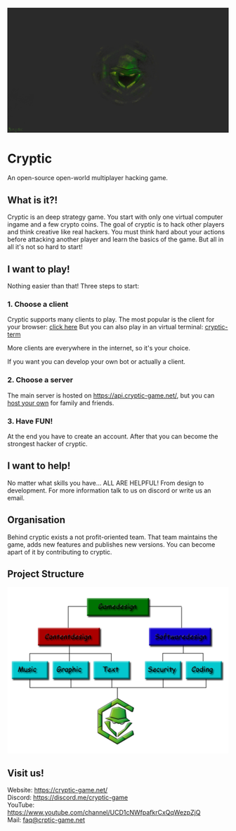 ![cryptic](https://raw.githubusercontent.com/cryptic-game/graphics/master/wallpaper/cry_crack.png)

# Cryptic

An open-source open-world multiplayer hacking game.

## What is it?!

Cryptic is an deep strategy game.
You start with only one virtual computer ingame and a few crypto coins.
The goal of cryptic is to hack other players and think creative like real hackers.
You must think hard about your actions before attacking another player and learn the basics of the game.
But all in all it's not so hard to start!

## I want to play!

Nothing easier than that! Three steps to start:
### 1. Choose a client

Cryptic supports many clients to play.
The most popular is the client for your browser: [click here](https://play.cryptic-game.net/)
But you can also play in an virtual terminal: [cryptic-term](https://github.com/cryptic-game/cryptic-term)

More clients are everywhere in the internet, so it's your choice.

If you want you can develop your own bot or actually a client.

### 2. Choose a server

The main server is hosted on https://api.cryptic-game.net/, but you can [host your own](https://github.com/cryptic-game/server) for family and friends.

### 3. Have FUN!

At the end you have to create an account. After that you can become the strongest hacker of cryptic.

## I want to help!

No matter what skills you have... ALL ARE HELPFUL!
From design to development. For more information talk to us on discord or write us an email.

## Organisation

Behind cryptic exists a not profit-oriented team.
That team maintains the game, adds new features and publishes new versions.
You can become apart of it by contributing to cryptic.

## Project Structure

![project structure](https://raw.githubusercontent.com/cryptic-game/graphics/master/wallpaper/ablauf.png)

## Visit us!
Website: https://cryptic-game.net/  
Discord: https://discord.me/cryptic-game  
YouTube: https://www.youtube.com/channel/UCD1cNWfpafkrCxQqWezpZjQ  
Mail: faq@crptic-game.net  
